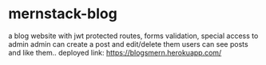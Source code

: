 # mernstack-blog
a blog website with
jwt protected routes, forms validation, special access to admin
admin can create a post and edit/delete them
users can see posts and like them..
deployed link: https://blogsmern.herokuapp.com/
